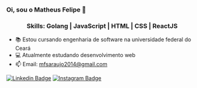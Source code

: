 ### Oi, sou o Matheus Felipe 👋

<h3 align="center">Skills: Golang | JavaScript | HTML | CSS | ReactJS </h3>


- 📚 Estou cursando engenharia de software na universidade federal do Ceará
- 💻 Atualmente estudando desenvolvimento web
- 📫 Email: mfsaraujo2014@gmail.com

[![Linkedin Badge](https://img.shields.io/badge/-Matheus_Felipe-blue?style=flat&logo=Linkedin&logoColor=white&link=https://www.linkedin.com/in/matheusfelipearaujo14/)](https://www.linkedin.com/in/matheusfelipearaujo14/)
[![Instagram Badge](https://img.shields.io/badge/-@matheusfelipe14__-purple?style=flat&logo=instagram&logoColor=white&link=https://www.instagram.com/matheusfelipe14_/)](https://www.instagram.com/matheusfelipe14_/)
<br>


